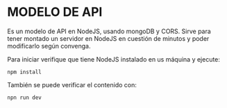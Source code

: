 # MODELO DE API

Es un modelo de API en NodeJS, usando mongoDB y CORS. Sirve para tener montado un servidor en NodeJS en cuestión de minutos y poder modificarlo según convenga.


Para iniciar verifique que tiene NodeJS instalado en us máquina y ejecute:

`npm install`

También se puede verificar el contenido con:

`npn run dev`
